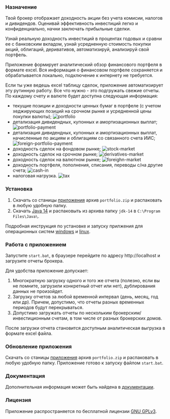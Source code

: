 ### Назначение
Твой брокер отображает доходность акции без учета комисии, налогов и дивидендов.
Оценивай эффективность инвестиций легко и конфиденциально, начни заключать прибыльные сделки.

Узнай реальную доходность инвестиций в процентах годовых и сравни ее с банковским вкладом, узнай усредненную стоимость
покупки акций, облигаций, деривативов, автоматизируй, анализируй свой портфель.

Приложение формирует аналитический обзор финансового портфеля в формате excel. Вся информация о финансовом портфеле
сохраняется и обрабатывается локально, подключение к интернету не требуется.

Если ты уже ведешь excel таблицу сделок, приложение автоматизирует эту рутинную работу. Все что нужно - это подгружать свежие отчеты.
По каждому счету и валюте будет доступна следующая информация:
- текущие позиции и доходности ценных бумаг в портфеле (с учетом хеджирующих позиций на срочном рынке
  и усредненной цены покупки валюты);
  ![portfolio](https://user-images.githubusercontent.com/11336712/85202150-04851a00-b30d-11ea-90b2-df266df956fe.png)
- детализация дивидендных, купонных и амортизационных выплат;
  ![portfolio-payment](https://user-images.githubusercontent.com/11336712/85927924-e3df3600-b8b1-11ea-8eab-6634cb0805d0.png)
- детализация дивидендных, купонных и амортизационных выплат, начисленные по акциям и облигациям со связанного счета ИИС;
  ![foreign-portfolio-payment](https://user-images.githubusercontent.com/11336712/84598929-e6379e00-ae76-11ea-9a9f-608780c0ff7e.png)
- доходность сделок на фондовом рынке;
  ![stock-market](https://user-images.githubusercontent.com/11336712/78156498-8de02b00-7447-11ea-833c-cfc755bd7558.png)
- доходность сделок на срочном рынке;
  ![derivatives-market](https://user-images.githubusercontent.com/11336712/78156504-8f115800-7447-11ea-87e5-3cd4c34aab47.png)
- доходность сделок на валютном рынке;
  ![foreighn-market](https://user-images.githubusercontent.com/11336712/84881751-fa59e600-b096-11ea-8b83-19d1c1229d73.png)
- доходность портфеля, пополнения, списания, переводы с/на другие счета;
  ![cash-in](https://user-images.githubusercontent.com/11336712/78156505-8f115800-7447-11ea-8f6d-6a34c21dfc89.png)
- налоговая нагрузка. 
  ![tax](https://user-images.githubusercontent.com/11336712/78156502-8e78c180-7447-11ea-9259-445c85d75a65.png)

### Установка
1. Скачать со станицы [приложения](https://github.com/vananiev/portfolio/releases/latest)
   архив `portfolio.zip` и распаковать в любую удобную папку.
1. Скачать [Java 14](https://download.java.net/java/GA/jdk14/076bab302c7b4508975440c56f6cc26a/36/GPL/openjdk-14_windows-x64_bin.zip)
   и распаковыть из архива папку `jdk-14` в `C:\Program Files\Java\`.

Подробная инструкция по установке и запуску прилжения для операционных систем [windows](docs/install-on-windows.md)
и [linux](docs/install-on-linux.md).

### Работа с приложением
Запустите `start.bat`, в браузере перейдите по адресу http://localhost и загрузите отчеты брокера.

Для удобства приложение допускает:
1. Многократную загрузку одного и того же отчета (полезно, если вы не помните, загрузили конкретный отчет или нет),
   дублирования данных не произойдет.
1. Загрузку отчетов за любой временной интервал (день, месяц, год или др). Причем, допустимо, что отчеты разных временных 
   периодов будут перекрываться.
1. Допустимо загружать отчеты по нескольким брокерским/инвестиционным счетам, в том числе от разных брокерских домов.

После загрузки отчета становится доступным аналитическая выгрузка в формате excel файла. 

### Обновление приложения
Скачать со станицы [приложения](https://github.com/vananiev/portfolio/releases/latest) архив `portfolio.zip` и
распаковать в любую удобную папку. Приложение готово к запуску файлом `start.bat`.

### Документация
Дополнительная информация может быть найдена в [документации](docs/documentation.md).

### Лицензия
Приложение распространяется по бесплатной лицензии [GNU GPLv3](LICENSE).
